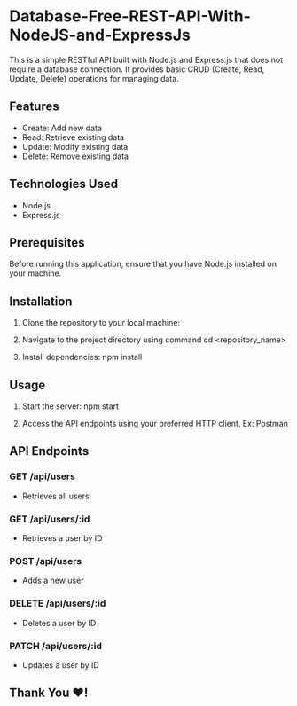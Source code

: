 # Database-Free-REST-API-With-NodeJS-and-ExpressJs

This is a simple RESTful API built with Node.js and Express.js that does not require a database connection. 
It provides basic CRUD (Create, Read, Update, Delete) operations for managing data.

## Features

- Create: Add new data
- Read: Retrieve existing data
- Update: Modify existing data
- Delete: Remove existing data

## Technologies Used

- Node.js
- Express.js

## Prerequisites

Before running this application, ensure that you have Node.js installed on your machine.

## Installation

1. Clone the repository to your local machine:
2. Navigate to the project directory using command
cd <repository_name>

3. Install dependencies:
npm install

## Usage

1. Start the server:
npm start

2. Access the API endpoints using your preferred HTTP client. Ex: Postman
   
## API Endpoints

### GET /api/users
- Retrieves all users

### GET /api/users/:id
- Retrieves a user by ID

### POST /api/users
- Adds a new user

### DELETE /api/users/:id
- Deletes a user by ID

### PATCH /api/users/:id
- Updates a user by ID


## Thank You ❤️!
